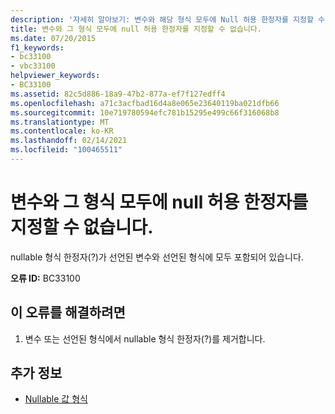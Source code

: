 ```yaml
---
description: '자세히 알아보기: 변수와 해당 형식 모두에 Null 허용 한정자를 지정할 수 없습니다.'
title: 변수와 그 형식 모두에 null 허용 한정자를 지정할 수 없습니다.
ms.date: 07/20/2015
f1_keywords:
- bc33100
- vbc33100
helpviewer_keywords:
- BC33100
ms.assetid: 82c5d886-18a9-47b2-877a-ef7f127edff4
ms.openlocfilehash: a71c3acfbad16d4a8e065e23640119ba021dfb66
ms.sourcegitcommit: 10e719780594efc781b15295e499c66f316068b8
ms.translationtype: MT
ms.contentlocale: ko-KR
ms.lasthandoff: 02/14/2021
ms.locfileid: "100465511"
---
```

# <a name="nullable-modifier-cannot-be-specified-on-both-a-variable-and-its-type"></a>변수와 그 형식 모두에 null 허용 한정자를 지정할 수 없습니다.

nullable 형식 한정자(?)가 선언된 변수와 선언된 형식에 모두 포함되어 있습니다.  
  
 **오류 ID:** BC33100  
  
## <a name="to-correct-this-error"></a>이 오류를 해결하려면  
  
1. 변수 또는 선언된 형식에서 nullable 형식 한정자(?)를 제거합니다.  
  
## <a name="see-also"></a>추가 정보

- [Nullable 값 형식](../programming-guide/language-features/data-types/nullable-value-types.md)

